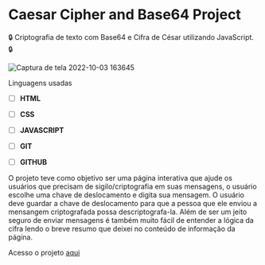 # Caesar Cipher and Base64 Project

🔒 Criptografia de texto com Base64 e Cifra de César utilizando JavaScript. 🔒


![Captura de tela 2022-10-03 163645](https://user-images.githubusercontent.com/106287961/193663869-0e0e34b3-3ebf-4d0a-8db4-2b222cb66829.jpg)

Linguagens usadas

- [ ] **HTML** 
- [ ] **CSS** 
- [ ] **JAVASCRIPT**
- [ ] **GIT**
- [ ] **GITHUB**


O projeto teve como objetivo ser uma página interativa que ajude os usuários que precisam de sigilo/criptografia em suas mensagens, o usuário escolhe uma chave de deslocamento e digita sua mensagem. O usuário deve guardar a chave de deslocamento para que a pessoa que ele enviou a mensangem criptografada possa descriptografa-la. Além de ser um jeito seguro de enviar mensagens é também muito fácil de entender a lógica da cifra lendo o breve resumo que deixei no conteúdo de informação da página.


Acesso o projeto [aqui](https://ziiron1.github.io/Cryptography-CipherCaesar/)

